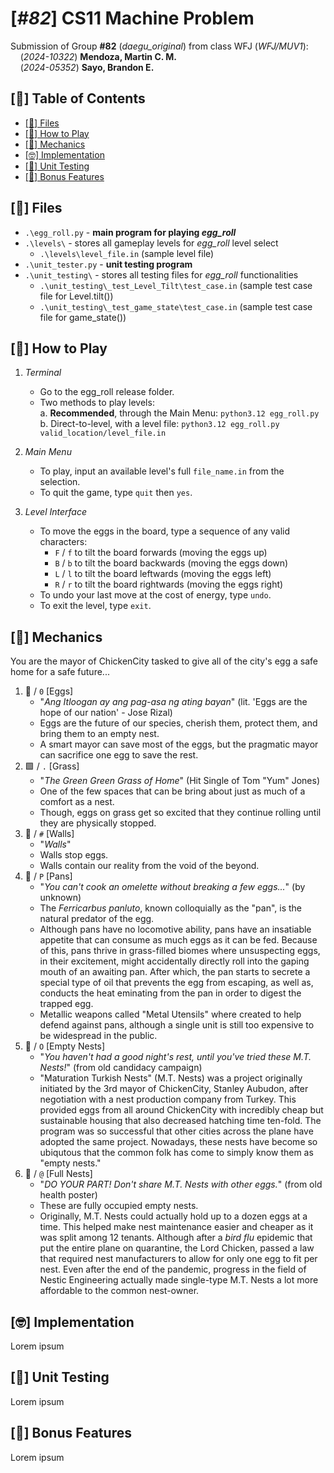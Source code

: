 # **[_#82_] CS11 Machine Problem**
Submission of Group **#82** (_daegu_original_) from class WFJ (_WFJ/MUV1_):\
&nbsp;&nbsp;&nbsp;&nbsp;(_2024-10322_) **Mendoza, Martin C. M.**\
&nbsp;&nbsp;&nbsp;&nbsp;(_2024-05352_) **Sayo, Brandon E.** 

## [📃] Table of Contents
<!-- no toc -->
- [[📂] Files](#📂-files)
- [[🥚] How to Play](#🥚-how-to-play)
- [[🎯] Mechanics](#🎯-mechanics)
- [[🤓] Implementation](#🤓-implementation)
- [[🧪] Unit Testing](#🧪-unit-testing)
- [[💞] Bonus Features](#💞-bonus-features)

## [📂] Files

- `.\egg_roll.py` - **main program for playing _egg_roll_**
- `.\levels\` - stores all gameplay levels for _egg_roll_ level select
  - `.\levels\level_file.in` (sample level file)
- `.\unit_tester.py` - **unit testing program**
- `.\unit_testing\` - stores all testing files for _egg_roll_ functionalities
  - `.\unit_testing\_test_Level_Tilt\test_case.in` (sample test case file for Level.tilt())
  - `.\unit_testing\_test_game_state\test_case.in` (sample test case file for game_state())


## [🥚] How to Play

1. _Terminal_

   - Go to the egg_roll release folder.
   - Two methods to play levels:\
     a. **Recommended**, through the Main Menu: `python3.12 egg_roll.py`\
     b. Direct-to-level, with a level file: `python3.12 egg_roll.py valid_location/level_file.in`

2. _Main Menu_
   - To play, input an available level's full `file_name.in` from the selection.
   - To quit the game, type `quit` then `yes`.

3. _Level Interface_
   - To move the eggs in the board, type a sequence of any valid characters:
     - `F` / `f` to tilt the board forwards    (moving the eggs up)
     - `B` / `b` to tilt the board backwards   (moving the eggs down)
     - `L` / `l` to tilt the board leftwards   (moving the eggs left)
     - `R` / `r` to tilt the board rightwards  (moving the eggs right)
   - To undo your last move at the cost of energy, type `undo`.
   - To exit the level, type `exit`.


## [🎯] Mechanics

You are the mayor of ChickenCity tasked to give all of the city's egg a safe home for a safe future...

1. 🥚 / `0` [Eggs]
   - "_Ang Itloogan ay ang pag-asa ng ating bayan_" (lit. 'Eggs are the hope of our nation' - Jose Rizal)
   - Eggs are the future of our species, cherish them, protect them, and bring them to an empty nest.
   - A smart mayor can save most of the eggs, but the pragmatic mayor can sacrifice one egg to save the rest.
2. 🟩 / `.` [Grass]
   - "_The Green Green Grass of Home_" (Hit Single of Tom "Yum" Jones)
   - One of the few spaces that can be bring about just as much of a comfort as a nest.
   - Though, eggs on grass get so excited that they continue rolling until they are physically stopped.
3. 🧱 / `#` [Walls]
   - "_Walls_"
   - Walls stop eggs.
   - Walls contain our reality from the void of the beyond.
4. 🍳 / `P` [Pans]
   - "_You can't cook an omelette without breaking a few eggs..._" (by unknown)
   - The _Ferricarbus panluto_, known colloquially as the "pan", is the natural predator of the egg.
   - Although pans have no locomotive ability, pans have an insatiable appetite that can consume as much eggs as it can be fed. Because of this, pans thrive in grass-filled biomes where unsuspecting eggs, in their excitement, might accidentally directly roll into the gaping mouth of an awaiting pan. After which, the pan starts to secrete a special type of oil that prevents the egg from escaping, as well as, conducts the heat eminating from the pan in order to digest the trapped egg.
   - Metallic weapons called "Metal Utensils" where created to help defend against pans, although a single unit is still too expensive to be widespread in the public.
5. 🪹 / `O` [Empty Nests]
   - "_You haven't had a good night's rest, until you've tried these M.T. Nests!_" (from old candidacy campaign)
   - "Maturation Turkish Nests" (M.T. Nests) was a project originally initiated by the 3rd mayor of ChickenCity, Stanley Aubudon, after negotiation with a nest production company from Turkey. This provided eggs from all around ChickenCity with incredibly cheap but sustainable housing that also decreased hatching time ten-fold. The program was so successful that other cities across the plane have adopted the same project. Nowadays, these nests have become so ubiqutous that the common folk has come to simply know them as "empty nests."
6. 🪺 / `@` [Full Nests]
   - "_DO YOUR PART! Don't share M.T. Nests with other eggs._" (from old health poster)
   - These are fully occupied empty nests.
   - Originally, M.T. Nests could actually hold up to a dozen eggs at a time. This helped make nest maintenance easier and cheaper as it was split among 12 tenants. Although after a _bird flu_ epidemic that put the entire plane on quarantine, the Lord Chicken, passed a law that required nest manufacturers to allow for only one egg to fit per nest. Even after the end of the pandemic, progress in the field of Nestic Engineering actually made single-type M.T. Nests a lot more affordable to the common nest-owner.


## [🤓] Implementation

Lorem ipsum


## [🧪] Unit Testing

Lorem ipsum


## [💞] Bonus Features

Lorem ipsum
